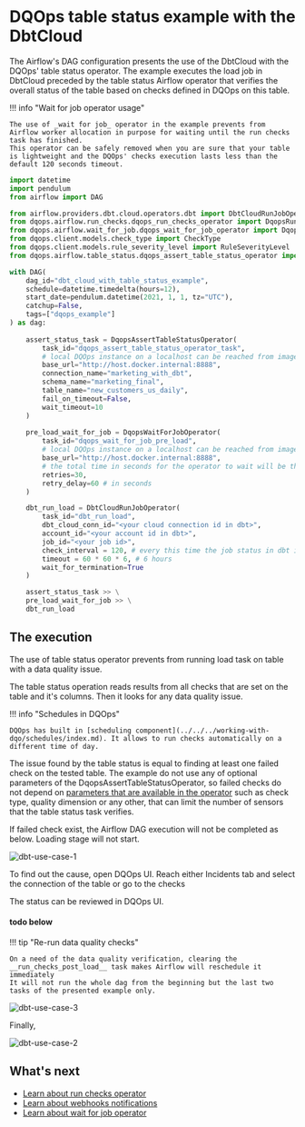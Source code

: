# DQOps table status example with the DbtCloud

The Airflow's DAG configuration presents the use of the DbtCloud with the DQOps' table status operator.
The example executes the load job in DbtCloud preceded by the table status Airflow operator that verifies the overall status of the table based on checks defined in DQOps on this table.



!!! info "Wait for job operator usage"

    The use of _wait for job_ operator in the example prevents from Airflow worker allocation in purpose for waiting until the run checks task has finished.
    This operator can be safely removed when you are sure that your table is lightweight and the DQOps' checks execution lasts less than the default 120 seconds timeout.


```python
import datetime
import pendulum
from airflow import DAG

from airflow.providers.dbt.cloud.operators.dbt import DbtCloudRunJobOperator
from dqops.airflow.run_checks.dqops_run_checks_operator import DqopsRunChecksOperator
from dqops.airflow.wait_for_job.dqops_wait_for_job_operator import DqopsWaitForJobOperator
from dqops.client.models.check_type import CheckType
from dqops.client.models.rule_severity_level import RuleSeverityLevel
from dqops.airflow.table_status.dqops_assert_table_status_operator import DqopsAssertTableStatusOperator

with DAG(
    dag_id="dbt_cloud_with_table_status_example",
    schedule=datetime.timedelta(hours=12),
    start_date=pendulum.datetime(2021, 1, 1, tz="UTC"),
    catchup=False,
    tags=["dqops_example"]
) as dag:
    
    assert_status_task = DqopsAssertTableStatusOperator(
        task_id="dqops_assert_table_status_operator_task",
        # local DQOps instance on a localhost can be reached from images with substitution the "host.docker.internal" in place of "localhost"
        base_url="http://host.docker.internal:8888",
        connection_name="marketing_with_dbt",
        schema_name="marketing_final",
        table_name="new_customers_us_daily",
        fail_on_timeout=False,
        wait_timeout=10
    )
   
    pre_load_wait_for_job = DqopsWaitForJobOperator(
        task_id="dqops_wait_for_job_pre_load",
        # local DQOps instance on a localhost can be reached from images with substitution the "host.docker.internal" in place of "localhost"
        base_url="http://host.docker.internal:8888",
        # the total time in seconds for the operator to wait will be the product of retries number and the retry_delay
        retries=30,
        retry_delay=60 # in seconds
    )

    dbt_run_load = DbtCloudRunJobOperator(
        task_id="dbt_run_load",
        dbt_cloud_conn_id="<your cloud connection id in dbt>",
        account_id="<your account id in dbt>",
        job_id="<your job id>",
        check_interval = 120, # every this time the job status in dbt is checked
        timeout = 60 * 60 * 6, # 6 hours
        wait_for_termination=True
    )

    assert_status_task >> \
    pre_load_wait_for_job >> \
    dbt_run_load

```


## The execution

The use of table status operator prevents from running load task on table with a data quality issue.

The table status operation reads results from all checks that are set on the table and it's columns.
Then it looks for any data quality issue.

!!! info "Schedules in DQOps"

    DQOps has built in [scheduling component](../../../working-with-dqo/schedules/index.md). It allows to run checks automatically on a different time of day.

The issue found by the table status is equal to finding at least one failed check on the tested table. 
The example do not use any of optional parameters of the DqopsAssertTableStatusOperator, 
so failed checks do not depend on [parameters that are available in the operator](../../table-status-operator.md) 
such as check type, quality dimension or any other, that can limit the number of sensors that the table status task verifies.

If failed check exist, the Airflow DAG execution will not be completed as below. Loading stage will not start.

![dbt-use-case-1](https://dqops.com/docs/images/integrations/airflow/dbt/dbt-cloud-table-status/dbt-cloud-table-status-1.png)

To find out the cause, open DQOps UI. 
Reach either Incidents tab and select the connection of the table or go to the checks

The status can be reviewed in DQOps UI.

#### todo  below #############################################################


!!! tip "Re-run data quality checks"

    On a need of the data quality verification, clearing the __run_checks_post_load__ task makes Airflow will reschedule it immediately
    It will not run the whole dag from the beginning but the last two tasks of the presented example only.





![dbt-use-case-3](https://dqops.com/docs/images/integrations/airflow/dbt/dbt-cloud-table-status/dbt-cloud-table-status-3.png)


Finally, 

![dbt-use-case-2](https://dqops.com/docs/images/integrations/airflow/dbt/dbt-cloud-table-status/dbt-cloud-table-status-2.png)


## What's next

- [Learn about run checks operator](../../run-checks-operator.md)
- [Learn about webhooks notifications](../../../webhooks/index.md)
- [Learn about wait for job operator](../../wait-for-job-operator.md)
